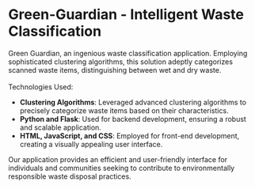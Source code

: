 # Green-Guardian - Intelligent Waste Classification
Green Guardian, an ingenious waste classification application. Employing sophisticated clustering algorithms, this solution adeptly categorizes scanned waste items, distinguishing between wet and dry waste.<br><br>
Technologies Used:
* **Clustering Algorithms**: Leveraged advanced clustering algorithms to precisely categorize waste items based on their characteristics.
* **Python and Flask**: Used for backend development, ensuring a robust and scalable application.
* **HTML, JavaScript, and CSS**: Employed for front-end development, creating a visually appealing user interface.

Our application provides an efficient and user-friendly interface for individuals and communities seeking to contribute to environmentally responsible waste disposal practices.
